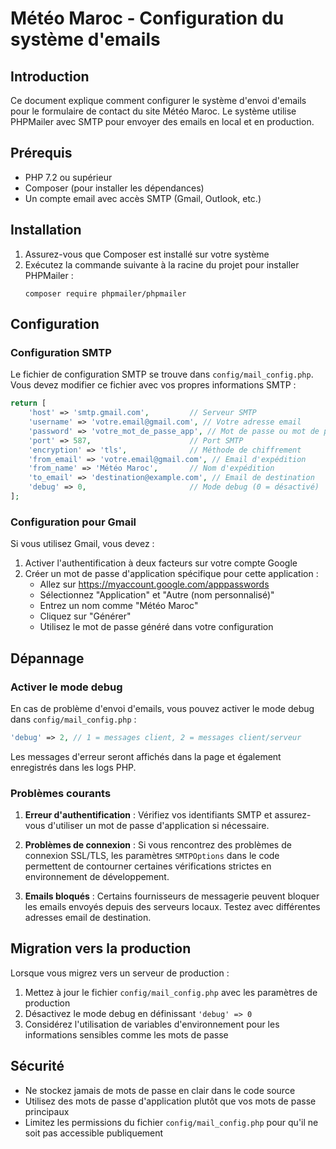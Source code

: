 # Météo Maroc - Configuration du système d'emails

## Introduction

Ce document explique comment configurer le système d'envoi d'emails pour le formulaire de contact du site Météo Maroc. Le système utilise PHPMailer avec SMTP pour envoyer des emails en local et en production.

## Prérequis

- PHP 7.2 ou supérieur
- Composer (pour installer les dépendances)
- Un compte email avec accès SMTP (Gmail, Outlook, etc.)

## Installation

1. Assurez-vous que Composer est installé sur votre système
2. Exécutez la commande suivante à la racine du projet pour installer PHPMailer :
   ```
   composer require phpmailer/phpmailer
   ```

## Configuration

### Configuration SMTP

Le fichier de configuration SMTP se trouve dans `config/mail_config.php`. Vous devez modifier ce fichier avec vos propres informations SMTP :

```php
return [
    'host' => 'smtp.gmail.com',         // Serveur SMTP
    'username' => 'votre.email@gmail.com', // Votre adresse email
    'password' => 'votre_mot_de_passe_app', // Mot de passe ou mot de passe d'application
    'port' => 587,                      // Port SMTP
    'encryption' => 'tls',              // Méthode de chiffrement
    'from_email' => 'votre.email@gmail.com', // Email d'expédition
    'from_name' => 'Météo Maroc',       // Nom d'expédition
    'to_email' => 'destination@example.com', // Email de destination
    'debug' => 0,                       // Mode debug (0 = désactivé)
];
```

### Configuration pour Gmail

Si vous utilisez Gmail, vous devez :

1. Activer l'authentification à deux facteurs sur votre compte Google
2. Créer un mot de passe d'application spécifique pour cette application :
   - Allez sur https://myaccount.google.com/apppasswords
   - Sélectionnez "Application" et "Autre (nom personnalisé)"
   - Entrez un nom comme "Météo Maroc"
   - Cliquez sur "Générer"
   - Utilisez le mot de passe généré dans votre configuration

## Dépannage

### Activer le mode debug

En cas de problème d'envoi d'emails, vous pouvez activer le mode debug dans `config/mail_config.php` :

```php
'debug' => 2, // 1 = messages client, 2 = messages client/serveur
```

Les messages d'erreur seront affichés dans la page et également enregistrés dans les logs PHP.

### Problèmes courants

1. **Erreur d'authentification** : Vérifiez vos identifiants SMTP et assurez-vous d'utiliser un mot de passe d'application si nécessaire.

2. **Problèmes de connexion** : Si vous rencontrez des problèmes de connexion SSL/TLS, les paramètres `SMTPOptions` dans le code permettent de contourner certaines vérifications strictes en environnement de développement.

3. **Emails bloqués** : Certains fournisseurs de messagerie peuvent bloquer les emails envoyés depuis des serveurs locaux. Testez avec différentes adresses email de destination.

## Migration vers la production

Lorsque vous migrez vers un serveur de production :

1. Mettez à jour le fichier `config/mail_config.php` avec les paramètres de production
2. Désactivez le mode debug en définissant `'debug' => 0`
3. Considérez l'utilisation de variables d'environnement pour les informations sensibles comme les mots de passe

## Sécurité

- Ne stockez jamais de mots de passe en clair dans le code source
- Utilisez des mots de passe d'application plutôt que vos mots de passe principaux
- Limitez les permissions du fichier `config/mail_config.php` pour qu'il ne soit pas accessible publiquement